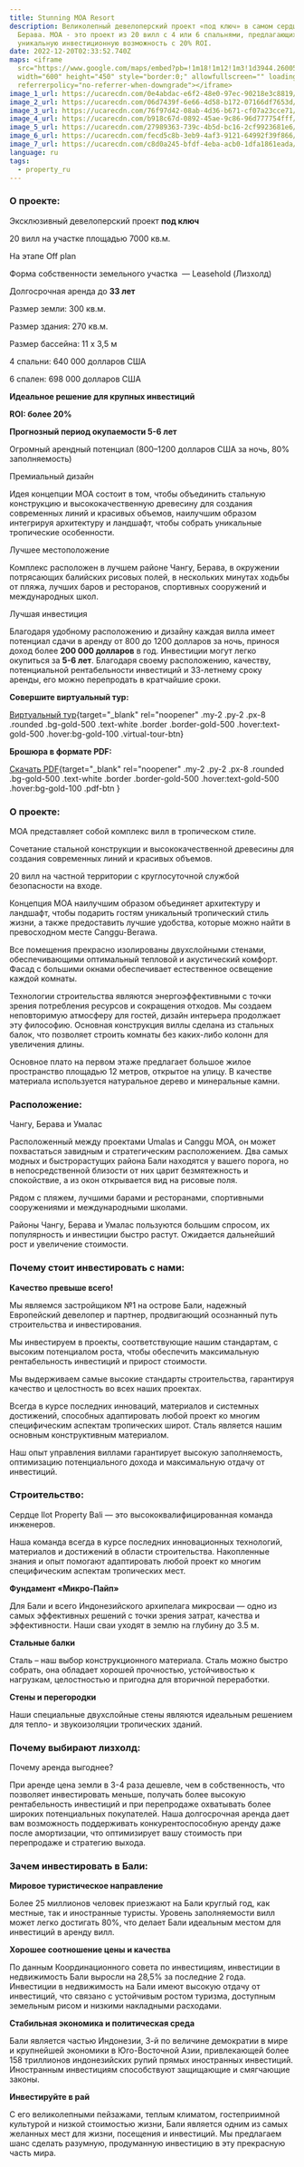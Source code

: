 ```yaml
---
title: Stunning MOA Resort
description: Великолепный девелоперский проект «под ключ» в самом сердце Чангу,
  Берава. MOA - это проект из 20 вилл с 4 или 6 спальнями, предлагающих
  уникальную инвестиционную возможность с 20% ROI.
date: 2022-12-20T02:33:52.740Z
maps: <iframe
  src="https://www.google.com/maps/embed?pb=!1m18!1m12!1m3!1d3944.260056763004!2d115.14503081795613!3d-8.666799976770477!2m3!1f0!2f0!3f0!3m2!1i1024!2i768!4f13.1!3m3!1m2!1s0x0%3A0xc5b75a0e0f58a547!2zOMKwNDAnMDAuNSJTIDExNcKwMDgnNTcuMyJF!5e0!3m2!1sen!2sid!4v1672912192226!5m2!1sen!2sid"
  width="600" height="450" style="border:0;" allowfullscreen="" loading="lazy"
  referrerpolicy="no-referrer-when-downgrade"></iframe>
image_1_url: https://ucarecdn.com/0e4abdac-e6f2-48e0-97ec-90218e3c8819/
image_2_url: https://ucarecdn.com/06d7439f-6e66-4d58-b172-07166df7653d/
image_3_url: https://ucarecdn.com/76f97d42-08ab-4d36-b671-cf07a23cce71/
image_4_url: https://ucarecdn.com/b918c67d-0892-45ae-9c86-96d777754fff/
image_5_url: https://ucarecdn.com/27989363-739c-4b5d-bc16-2cf9923681e6/
image_6_url: https://ucarecdn.com/fecd5c8b-3eb9-4af3-9121-64992f39f866/
image_7_url: https://ucarecdn.com/c8d0a245-bfdf-4eba-acb0-1dfa1861eada/
language: ru
tags:
  - property_ru
---
```

### О проекте:

Эксклюзивный девелоперский проект **под ключ**

20 вилл на участке площадью 7000 кв.м.

На этапе Off plan

Форма собственности земельного участка  — Leasehold (Лизхолд)

Долгосрочная аренда до **33 лет**

Размер земли: 300 кв.м.

Размер здания: 270 кв.м.

Размер бассейна: 11 х 3,5 м

4 спальни: 640 000 долларов США

6 спален: 698 000 долларов США

**Идеальное решение для крупных инвестиций**

**ROI: более 20%**

**Прогнозный период окупаемости 5-6 лет**

Огромный арендный потенциал (800–1200 долларов США за ночь, 80% заполняемость)

Премиальный дизайн

Идея концепции MOA состоит в том, чтобы объединить стальную конструкцию и высококачественную древесину для создания современных линий и красивых объемов, наилучшим образом интегрируя архитектуру и ландшафт, чтобы собрать уникальные тропические особенности.

Лучшее местоположение

Комплекс расположен в лучшем районе Чангу, Берава, в окружении потрясающих балийских рисовых полей, в нескольких минутах ходьбы от пляжа, лучших баров и ресторанов, спортивных сооружений и международных школ.

Лучшая инвестиция

Благодаря удобному расположению и дизайну каждая вилла имеет потенциал сдачи в аренду от 800 до 1200 долларов за ночь, принося доход более **200 000 долларов** в год. Инвестиции могут легко окупиться за **5-6 лет**. Благодаря своему расположению, качеству, потенциальной рентабельности инвестиций и 33-летнему сроку аренды, его можно перепродать в кратчайшие сроки.

**Совершите виртуальный тур:**

[Виртуальный тур](https://ilotinvest.com/static/vts/villa-moa/index.htm){target="_blank" rel="noopener" .my-2 .py-2 .px-8 .rounded .bg-gold-500 .text-white .border .border-gold-500 .hover:text-gold-500 .hover:bg-gold-100 .virtual-tour-btn}

**Брошюра в формате PDF:**

[Скачать PDF](https://ilotinvest.com/static/pdfs/villa-moa/brochure-20230501-ru.pdf){target="_blank" rel="noopener" .my-2 .py-2 .px-8 .rounded .bg-gold-500 .text-white .border .border-gold-500 .hover:text-gold-500 .hover:bg-gold-100 .pdf-btn }[](https://ilotinvest.com/static/vts/villa-moa/index.htm)

### О проекте:

MOA представляет собой комплекс вилл в тропическом стиле.

Сочетание стальной конструкции и высококачественной древесины для создания современных линий и красивых объемов.

20 вилл на частной территории с круглосуточной службой безопасности на входе.

Концепция MOA наилучшим образом объединяет архитектуру и ландшафт, чтобы подарить гостям уникальный тропический стиль жизни, а также предоставить лучшие удобства, которые можно найти в превосходном месте Canggu-Berawa.

Все помещения прекрасно изолированы двухслойными стенами, обеспечивающими оптимальный тепловой и акустический комфорт. Фасад с большими окнами обеспечивает естественное освещение каждой комнаты.

Технологии строительства являются энергоэффективными с точки зрения потребления ресурсов и сокращения отходов. Мы создаем неповторимую атмосферу для гостей, дизайн интерьера продолжает эту философию. Основная конструкция виллы сделана из стальных балок, что позволяет строить комнаты без каких-либо колонн для увеличения длины.

Основное плато на первом этаже предлагает большое жилое пространство площадью 12 метров, открытое на улицу. В качестве материала используется натуральное дерево и минеральные камни.

### Расположение:

Чангу, Берава и Умалас

Расположенный между проектами Umalas и Canggu MOA, он может похвастаться завидным и стратегическим расположением. Два самых модных и быстрорастущих района Бали находятся у вашего порога, но в непосредственной близости от них царит безмятежность и спокойствие, а из окон открывается вид на рисовые поля.

Рядом с пляжем, лучшими барами и ресторанами, спортивными сооружениями и международными школами.

Районы Чангу, Берава и Умалас пользуются большим спросом, их популярность и инвестиции быстро растут. Ожидается дальнейший рост и увеличение стоимости.

### Почему стоит инвестировать с нами:

**Качество превыше всего!**

Мы являемся застройщиком №1 на острове Бали, надежный Европейский девелопер и партнер, продвигающий осознанный путь строительства и инвестирования.

Мы инвестируем в проекты, соответствующие нашим стандартам, с высоким потенциалом роста, чтобы обеспечить максимальную рентабельность инвестиций и прирост стоимости.

Мы выдерживаем самые высокие стандарты строительства, гарантируя качество и целостность во всех наших проектах.

Всегда в курсе последних инноваций, материалов и системных достижений, способных адаптировать любой проект ко многим специфическим аспектам тропических широт. Сталь является нашим основным конструктивным материалом.

Наш опыт управления виллами гарантирует высокую заполняемость, оптимизацию потенциального дохода и максимальную отдачу от инвестиций.

### Строительство:

Сердце Ilot Property Bali — это высококвалифицированная команда инженеров.

Наша команда всегда в курсе последних инновационных технологий, материалов и достижений в области строительства. Накопленные знания и опыт помогают адаптировать любой проект ко многим специфическим аспектам тропических мест.

**Фундамент «Микро-Пайп»**

Для Бали и всего Индонезийского архипелага микросваи — одно из самых эффективных решений с точки зрения затрат, качества и эффективности. Наши сваи уходят в землю на глубину до 3.5 м.

**Стальные балки**

Сталь – наш выбор конструкционного материала. Сталь можно быстро собрать, она обладает хорошей прочностью, устойчивостью к нагрузкам, целостностью и пригодна для вторичной переработки.

**Стены и перегородки**

Наши специальные двухслойные стены являются идеальным решением для тепло- и звукоизоляции тропических зданий.

### Почему выбирают лизхолд:

Почему аренда выгоднее?

При аренде цена земли в 3-4 раза дешевле, чем в собственность, что позволяет инвестировать меньше, получать более высокую рентабельность инвестиций и при перепродаже охватывать более широких потенциальных покупателей. Наша долгосрочная аренда дает вам возможность поддерживать конкурентоспособную аренду даже после амортизации, что оптимизирует вашу стоимость при перепродаже и стратегию выхода.

### Зачем инвестировать в Бали:

**Мировое туристическое направление**

Более 25 миллионов человек приезжают на Бали круглый год, как местные, так и иностранные туристы. Уровень заполняемости вилл может легко достигать 80%, что делает Бали идеальным местом для инвестиций в аренду вилл.

**Хорошее соотношение цены и качества**

По данным Координационного совета по инвестициям, инвестиции в недвижимость Бали выросли на 28,5% за последние 2 года. Инвестиции в недвижимость на Бали имеют высокую отдачу от инвестиций, что связано с устойчивым ростом туризма, доступным земельным рисом и низкими накладными расходами.

**Стабильная экономика и политическая среда**

Бали является частью Индонезии, 3-й по величине демократии в мире и крупнейшей экономики в Юго-Восточной Азии, привлекающей более 158 триллионов индонезийских рупий прямых иностранных инвестиций. Иностранным инвестициям способствуют защищающие и смягчающие законы.

**Инвестируйте в рай**

С его великолепными пейзажами, теплым климатом, гостеприимной культурой и низкой стоимостью жизни, Бали является одним из самых желанных мест для жизни, посещения и инвестиций. Мы предлагаем шанс сделать разумную, продуманную инвестицию в эту прекрасную часть мира.